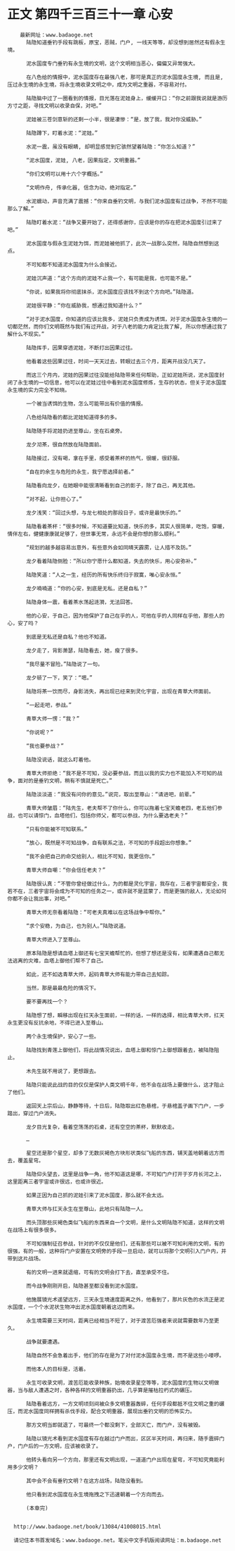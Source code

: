# 正文 第四千三百三十一章 心安
        最新网址：www.badaoge.net
          陆隐知道垂钓手段有跳板，原宝，恶贼，门户, 一线天等等，却没想到居然还有假永生境。
      
          泥水国度专门垂钓有永生境的文明，这个文明相当恶心，偏偏又异常强大。
      
          在八色给的情报中，泥水国度存在最强八老，那可是真正的泥水国度永生境, 而且是, 压过永生境的永生境，将永生境收录文明之中，成为文明之重器，不容易对付。
      
          陆隐脑中过了一圈看到的情报，目光落在泥娃身上，缓缓开口：“你之前跟我说就是游历方寸之距，寻找文明以收录自保，对吧。”
      
          泥娃被三苍剑意斩的还剩一小半，很是凄惨：“是，放了我，我对你没威胁。”
      
          陆隐蹲下，盯着水泥：“泥娃。”
      
          水泥一震，虽没有眼睛, 却明显感觉到它骇然望着陆隐：“你怎么知道？”
      
          “泥水国度，泥娃, 八老，因果指定，文明重器。”
      
          “你们文明可以用十六个字概括。”
      
          “文明作舟, 传承化器, 信念为动，绝对指定。”
      
          水泥蠕动，声音充满了震撼：“你来自垂钓文明，与我们泥水国度有过战争，不然不可能那么了解。”
      
          陆隐盯着水泥：“战争又要开始了，还得感谢你，应该是你的存在把泥水国度引过来了吧。”
      
          泥水国度与假永生泥娃为饵，而泥娃被他抓了，此次一战那么突然，陆隐自然想到这点。
      
          不可知都不知道泥水国度为什么会接近。
      
          泥娃沉声道：“这个方向的泥娃不止我一个，有可能是我，也可能不是。”
      
          “你说，如果我将你彻底抹杀，泥水国度应该找不到这个方向吧。”陆隐道。
      
          泥娃很平静：“你在威胁我，想通过我知道什么？”
      
          “对于泥水国度，你知道的应该比我多，泥娃只负责成为诱饵，对于泥水国度永生境的一切都茫然，而你们文明既然与我们有过开战，对于八老的能力肯定比我了解, 所以你想通过我了解什么不现实。”
      
          陆隐挥手，因果穿透泥娃，不断打出因果过往。
      
          他看着这些因果过往，时间一天天过去，转眼过去三个月，距离开战没几天了。
      
          而这三个月内，泥娃的因果过往没能给陆隐带来任何帮助，正如泥娃所说，泥水国度封闭了永生境的一切信息，他可以在泥娃过往中看到泥水国度修炼，生存的状态，但关于泥水国度永生境的实力完全不知晓。
      
          一个被当诱饵的生物，怎么可能带出有价值的情报。
      
          八色给陆隐看的都比泥娃知道得多的多。
      
          陆隐随手将泥娃扔进至尊山，坐在石桌旁。
      
          龙夕沏茶，很自然放在陆隐面前。
      
          陆隐接过，没有喝，拿在手里，感受着茶杯的热气，很暖，很舒服。
      
          “自在的余生与危险的永生，我宁愿选择前者。”
      
          陆隐看向龙夕，在她眼中能很清晰看到自己的影子，除了自己，再无其他。
      
          “对不起，让你担心了。”
      
          龙夕浅笑：“回过头想，与龙七相处的那段日子，或许是最快乐的。”
      
          陆隐看着茶杯：“很多时候，不知道要比知道，快乐的多，其实人很简单，吃饱，穿暖，情伴左右，健健康康就足够了，但世事无常，永远不会是你想的那么顺利。”
      
          “规划的越多越容易出意外，有些意外会如同晴天霹雳，让人措不及防。”
      
          龙夕看着陆隐侧脸：“所以你宁愿什么都知道，失去的快乐，用心安弥补。”
      
          陆隐笑道：“人之一生，经历的所有快乐终归于寂寞，唯心安永恒。”
      
          龙夕喃喃道：“你的心安，到底是无私，还是自私？”
      
          陆隐身体一震，看着茶水荡起涟漪，无法回答。
      
          他的心安，于自己，因为他保护了自己在乎的人，可他在乎的人同样在乎他，那些人的心，安了吗？
      
          到底是无私还是自私？他也不知道。
      
          龙夕走了，背影萧瑟，陆隐看去，她，瘦了很多。
      
          “我尽量不冒险。”陆隐说了一句。
      
          龙夕顿了一下，笑了：“嗯。”
      
          陆隐将茶一饮而尽，身影消失，再出现已经来到灵化宇宙，出现在青草大师面前。
      
          “一起走吧，参战。”
      
          青草大师一愣：“我？”
      
          “你说呢？”
      
          “我也要参战？”
      
          陆隐没说话，就这么盯着他。
      
          青草大师拒绝：“我不是不可知，没必要参战，而且以我的实力也不能加入不可知的战争，面对的是垂钓文明，稍有不慎就是死亡。”
      
          陆隐淡淡道：“我没有问你的意见。”说完，取出至尊山：“请进吧，前辈。”
      
          青草大师皱眉：“陆先生，老夫帮不了你什么，你可以拖着七宝天蟾老四，老五他们参战，也可以请惊门，血塔他们，包括你师父，都可以参战，为什么要选老夫？”
      
          “只有你能被不可知联系。”
      
          “放心，既然是不可知战争，自有联系之法，不可知的手段超出你想象。”
      
          “我不会把自己的命交给别人，相比不可知，我更信你。”
      
          青草大师自嘲：“你会信任老夫？”
      
          陆隐很认真：“不管你曾经做过什么，为的都是灵化宇宙，我存在，三者宇宙都安全，我若不在，三者宇宙将会成为不可知的任务之一，或许就不是蓝蒙了，而是更强的敌人，无论如何你都不会让我出事，对吧。”
      
          青草大师无奈看着陆隐：“可老夫真难以在这场战争中帮你。”
      
          “求个安稳，为自己，也为别人。”陆隐说道。
      
          青草大师进入了至尊山。
      
          原本陆隐是想请血塔上御还有七宝天蟾帮忙的，但想了想还是没有，如果遭遇自己都无法逃离的灾难，血塔上御他们帮不了自己。
      
          如此，还不如选青草大师，起码青草大师有能力带自己去知踪。
      
          当然，那是最最危险的情况下。
      
          要不要再找一个？
      
          陆隐想了想，瞬移出现在扛天永生面前，一样的话，一样的选择，相比青草大师，扛天永生更没有反抗余地，不得已进入至尊山。
      
          两个永生境保护，安心了一些。
      
          陆隐找到青莲上御他们，将此战情况说出，血塔上御和惊门上御想跟着去，被陆隐阻止。
      
          木先生就不用说了，更想跟去。
      
          陆隐只能说此战的目的仅仅是保护人类文明千年，他不会在战场上要做什么，这才阻止了他们。
      
          返回天上宗后山，静静等待，十日后，陆隐取出红色悬棺，于悬棺盖子画下门户，一步踏出，穿过门户消失。
      
          龙夕目光复杂，看着空荡荡的石桌，还有空空的茶杯，默默收走。
      
          …
      
          星空还是那个星空，却多了无数灰褐色方块形状类似飞船的东西，铺天盖地朝着远方而去，覆盖星穹。
      
          陆隐仰头望去，这里是战争一角，他不知道这是哪，不可知门户打开于岁月长河之上，这里距离三者宇宙或许很远，也或许很近。
      
          如果正因为自己抓的泥娃引来了泥水国度，那么就不会太远。
      
          青草大师与扛天永生在至尊山，此地只有陆隐一人。
      
          而头顶那些灰褐色类似飞船的东西来自一个文明，是什么文明陆隐不知道，这样的文明在战场上有很多很多。
      
          不可知强制征召参战，针对的不仅仅是他们，还有那些可以被不可知利用的文明，有的很强，有的一般，这种将门户安置在文明旁的手段一旦启动，就可以将那个文明引入门户内，并带到这片战场。
      
          有的文明一进来就退缩，可有的文明会打下去，直至承受不住。
      
          而今战争刚刚开启，陆隐甚至都没看到泥水国度。
      
          他施展镜光术遥望远方，三天永生境速度距离之外，他看到了，那片灰色的水流正是泥水国度，一个个水泥状生物冲出泥水国度朝着这边而来。
      
          永生境需要三天时间，距离已经相当不短了，对于渡苦厄强者来说就需要数年乃至更久。
      
          战争就要遭遇。
      
          陆隐自然不会急着出手，他们的存在是为了对付泥水国度永生境，而不是这些小喽啰。
      
          而他本人的目标是，活着。
      
          永生可收录文明，渡苦厄能收录种族，始境收录星空等等，泥水国度的生物以文明做器，当与敌人遭遇之时，各种各样的文明重器扔出，几乎算是摧枯拉朽式的碾压。
      
          陆隐看着远方，一方文明顷刻间被众多文明重器轰碎，任何手段都抵不住文明之重的碾压，而泥水国度同样拥有杀伐手段，配合文明重器，展现出垂钓文明的恐怖实力。
      
          那方文明当即就退了，可最终一个都没剩下，全部灭亡，而门户，没有被毁。
      
          陆隐以镜光术看到泥水国度有存在越过门户而出，区区半天时间，再归来，随手震碎门户，门户后的一方文明，应该被收录了。
      
          他转头看向另一个方向，那里还有文明出现，一道道门户出现在星穹，不可知究竟能利用多少文明？
      
          其中会不会有垂钓文明？在这方战场，陆隐没看到。
      
          他只看到泥水国度在永生境拖拽之下迅速朝着一个方向而去。
      
          (本章完)
      
      
      http://www.badaoge.net/book/13084/41008015.html
      
      请记住本书首发域名：www.badaoge.net。笔尖中文手机版阅读网址：m.badaoge.net